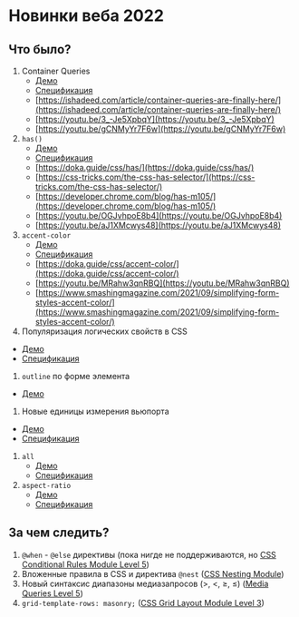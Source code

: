 # Новинки веба 2022

## Что было?

1. Container Queries
   - [Демо](./container-queries/)
   - [Спецификация](https://www.w3.org/TR/css-contain-3/)
   - [https://ishadeed.com/article/container-queries-are-finally-here/](https://ishadeed.com/article/container-queries-are-finally-here/)
   - [https://youtu.be/3_-Je5XpbqY](https://youtu.be/3_-Je5XpbqY)
   - [https://youtu.be/gCNMyYr7F6w](https://youtu.be/gCNMyYr7F6w)
1. `has()`
   - [Демо](./has/)
   - [Спецификация](https://www.w3.org/TR/selectors-4/)
   - [https://doka.guide/css/has/](https://doka.guide/css/has/)
   - [https://css-tricks.com/the-css-has-selector/](https://css-tricks.com/the-css-has-selector/)
   - [https://developer.chrome.com/blog/has-m105/](https://developer.chrome.com/blog/has-m105/)
   - [https://youtu.be/OGJvhpoE8b4](https://youtu.be/OGJvhpoE8b4)
   - [https://youtu.be/aJ1XMcwys48](https://youtu.be/aJ1XMcwys48)
1. `accent-color`
   - [Демо](https://accent-color.glitch.me)
   - [Спецификация](https://www.w3.org/TR/css-ui-4/)
   - [https://doka.guide/css/accent-color/](https://doka.guide/css/accent-color/)
   - [https://youtu.be/MRahw3qnRBQ](https://youtu.be/MRahw3qnRBQ)
   - [https://www.smashingmagazine.com/2021/09/simplifying-form-styles-accent-color/](https://www.smashingmagazine.com/2021/09/simplifying-form-styles-accent-color/)
1. Популяризация логических свойств в CSS
  - [Демо](./logical-props/)
  - [Спецификация](https://drafts.csswg.org/css-logical/)
1. `outline` по форме элемента
  - [Демо]()
1. Новые единицы измерения вьюпорта
  - [Демо]()
  - [Спецификация](https://drafts.csswg.org/css-values-4/#viewport-relative-lengths)
1. `all`
   - [Демо]()
   - [Спецификация](https://w3c.github.io/csswg-drafts/css-cascade/#all-shorthand)
1. `aspect-ratio`
   - [Демо]()  
   - [Спецификация](https://w3c.github.io/csswg-drafts/css-sizing-4/#aspect-ratio)

## За чем следить?

1. `@when` - `@else` директивы (пока нигде не поддерживаются, но [CSS Conditional Rules Module Level 5](https://www.w3.org/TR/css-conditional-5))
1. Вложенные правила в CSS и директива `@nest` ([CSS Nesting Module](https://www.w3.org/TR/css-nesting-1/))
1. Новый синтаксис диапазоны медиазапросов (>, <, ≥, ≤) ([Media Queries Level 5](https://www.w3.org/TR/mediaqueries-5/#mq-range-context))
1. `grid-template-rows: masonry;` ([CSS Grid Layout Module Level 3](https://drafts.csswg.org/css-grid-3/#masonry-layout-algorithm))